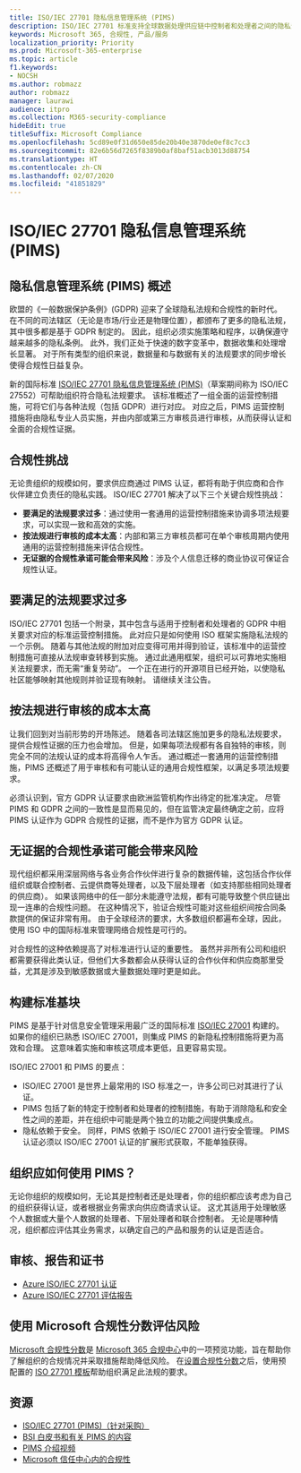 ```yaml
---
title: ISO/IEC 27701 隐私信息管理系统 (PIMS)
description: ISO/IEC 27701 标准支持全球数据处理供应链中控制者和处理者之间的隐私责任和法规合规性。
keywords: Microsoft 365, 合规性, 产品/服务
localization_priority: Priority
ms.prod: Microsoft-365-enterprise
ms.topic: article
f1.keywords:
- NOCSH
ms.author: robmazz
author: robmazz
manager: laurawi
audience: itpro
ms.collection: M365-security-compliance
hideEdit: true
titleSuffix: Microsoft Compliance
ms.openlocfilehash: 5cd89e0f31d650e85de20b40e3870de0ef8c7cc3
ms.sourcegitcommit: 82e6b56d7265f8389b0af8baf51acb3013d88754
ms.translationtype: HT
ms.contentlocale: zh-CN
ms.lasthandoff: 02/07/2020
ms.locfileid: "41851829"
---
```

# <a name="isoiec-27701-privacy-information-management-system-pims"></a>ISO/IEC 27701 隐私信息管理系统 (PIMS)

## <a name="privacy-information-management-system-pims-overview"></a>隐私信息管理系统 (PIMS) 概述

欧盟的《一般数据保护条例》(GDPR) 迎来了全球隐私法规和合规性的新时代。 在不同的司法辖区（无论是市场/行业还是物理位置），都颁布了更多的隐私法规，其中很多都是基于 GDPR 制定的。 因此，组织必须实施策略和程序，以确保遵守越来越多的隐私条例。 此外，我们正处于快速的数字变革中，数据收集和处理增长显著。 对于所有类型的组织来说，数据量和与数据有关的法规要求的同步增长使得合规性日益复杂。

新的国际标准 [ISO/IEC 27701 隐私信息管理系统 (PIMS)](https://www.iso.org/standard/71670.html)（草案期间称为 ISO/IEC 27552）可帮助组织符合隐私法规要求。 该标准概述了一组全面的运营控制措施，可将它们与各种法规（包括 GDPR）进行对应。 对应之后，PIMS 运营控制措施将由隐私专业人员实施，并由内部或第三方审核员进行审核，从而获得认证和全面的合规性证据。

## <a name="compliance-challenges"></a>合规性挑战

无论贵组织的规模如何，要求供应商通过 PIMS 认证，都将有助于供应商和合作伙伴建立负责任的隐私实践。 ISO/IEC 27701 解决了以下三个关键合规性挑战：

- **要满足的法规要求过多**：通过使用一套通用的运营控制措施来协调多项法规要求，可以实现一致和高效的实施。
- **按法规进行审核的成本太高**：内部和第三方审核员都可在单个审核周期内使用通用的运营控制措施来评估合规性。
- **无证据的合规性承诺可能会带来风险**：涉及个人信息迁移的商业协议可保证合规性认证。

## <a name="too-many-regulatory-requirements-to-juggle"></a>要满足的法规要求过多

ISO/IEC 27701 包括一个附录，其中包含与适用于控制者和处理者的 GDPR 中相关要求对应的标准运营控制措施。 此对应只是如何使用 ISO 框架实施隐私法规的一个示例。 随着与其他法规的附加对应变得可用并得到验证，该标准中的运营控制措施可直接从法规审查转移到实施。 通过此通用框架，组织可以可靠地实施相关法规要求，而无需“重复劳动”。 一个正在进行的开源项目已经开始，以使隐私社区能够映射其他规则并验证现有映射。 请继续关注公告。

## <a name="too-costly-to-audit-regulation-by-regulation"></a>按法规进行审核的成本太高

让我们回到对当前形势的开场陈述。 随着各司法辖区施加更多的隐私法规要求，提供合规性证据的压力也会增加。 但是，如果每项法规都有各自独特的审核，则完全不同的法规认证的成本将高得令人乍舌。 通过概述一套通用的运营控制措施，PIMS 还概述了用于审核和有可能认证的通用合规性框架，以满足多项法规要求。

必须认识到，官方 GDPR 认证要求由欧洲监管机构作出待定的批准决定。 尽管 PIMS 和 GDPR 之间的一致性是显而易见的，但在监管决定最终确定之前，应将 PIMS 认证作为 GDPR 合规性的证据，而不是作为官方 GDPR 认证。

## <a name="promises-of-compliance-without-proof-is-potentially-risky"></a>无证据的合规性承诺可能会带来风险

现代组织都采用深层网络与各业务合作伙伴进行复杂的数据传输，这包括合作伙伴组织或联合控制者、云提供商等处理者，以及下层处理者（如支持那些相同处理者的供应商）。 如果该网络中的任一部分未能遵守法规，都有可能导致整个供应链出现一连串的合规性问题。 在这种情况下，验证合规性可能对这些组织间按合同条款提供的保证非常有用。 由于全球经济的要求，大多数组织都遍布全球，因此，使用 ISO 中的国际标准来管理网络合规性是可行的。

对合规性的这种依赖提高了对标准进行认证的重要性。 虽然并非所有公司和组织都需要获得此类认证，但他们大多数都会从获得认证的合作伙伴和供应商那里受益，尤其是涉及到敏感数据或大量数据处理时更是如此。

## <a name="building-blocks-of-the-standard"></a>构建标准基块

PIMS 是基于针对信息安全管理采用最广泛的国际标准 [ISO/IEC 27001](offering-iso-27001.md) 构建的。 如果你的组织已熟悉 ISO/IEC 27001，则集成 PIMS 的新隐私控制措施将更为高效和合理。 这意味着实施和审核这项成本更低，且更容易实现。

ISO/IEC 27001 和 PIMS 的要点：

- ISO/IEC 27001 是世界上最常用的 ISO 标准之一，许多公司已对其进行了认证。
- PIMS 包括了新的特定于控制者和处理者的控制措施，有助于消除隐私和安全性之间的差距，并在组织中可能是两个独立的功能之间提供集成点。
- 隐私依赖于安全。 同样，PIMS 依赖于 ISO/IEC 27001 进行安全管理。 PIMS 认证必须以 ISO/IEC 27001 认证的扩展形式获取，不能单独获得。

## <a name="what-should-your-organization-do-with-pims"></a>组织应如何使用 PIMS？

无论你组织的规模如何，无论其是控制者还是处理者，你的组织都应该考虑为自己的组织获得认证，或者根据业务需求向供应商请求认证。 这尤其适用于处理敏感个人数据或大量个人数据的处理者、下层处理者和联合控制者。 无论是哪种情况，组织都应评估其业务需求，以确定自己的产品和服务的认证是否适合。

## <a name="audits-reports-and-certificates"></a>审核、报告和证书

- [Azure ISO/IEC 27701 认证](https://servicetrust.microsoft.com/ViewPage/MSComplianceGuideV3?command=Download&downloadType=Document&downloadId=c0431b3f-7716-4332-9c26-44b58174bdaf&tab=7027ead0-3d6b-11e9-b9e1-290b1eb4cdeb&docTab=7027ead0-3d6b-11e9-b9e1-290b1eb4cdeb_ISO_Reports)
- [Azure ISO/IEC 27701 评估报告](https://servicetrust.microsoft.com/ViewPage/MSComplianceGuideV3?command=Download&downloadType=Document&downloadId=1abbb81e-f4ca-4436-bbdb-b196a672efda&tab=7027ead0-3d6b-11e9-b9e1-290b1eb4cdeb&docTab=7027ead0-3d6b-11e9-b9e1-290b1eb4cdeb_ISO_Reports)

## <a name="use-microsoft-compliance-score-to-assess-your-risk"></a>使用 Microsoft 合规性分数评估风险

[Microsoft 合规性分数](compliance-score.md)是 [Microsoft 365 合规中心](microsoft-365-compliance-center.md)中的一项预览功能，旨在帮助你了解组织的合规情况并采取措施帮助降低风险。 在[设置合规性分数](compliance-score-setup.md)之后，使用预配置的 [ISO 27701 模板](https://go.microsoft.com/fwlink/?linkid=2117915)帮助组织满足此法规的要求。

## <a name="resources"></a>资源

- [ISO/IEC 27701 (PIMS)（针对采购）](https://www.iso.org/standard/71670.html)
- [BSI 白皮书和有关 PIMS 的内容](https://www.bsigroup.com/globalassets/localfiles/en-gb/data-protection/bsi_privacy_matters_white_paper-web.pdf)
- [PIMS 介绍视频](https://www.microsoft.com/videoplayer/embed/RE3uaQJ)
- [Microsoft 信任中心内的合规性](https://www.microsoft.com/trust-center/compliance/compliance-overview)
